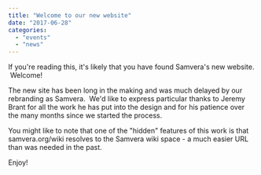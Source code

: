```yaml
---
title: "Welcome to our new website"
date: "2017-06-28"
categories: 
  - "events"
  - "news"
---
```


If you're reading this, it's likely that you have found Samvera's new website.  Welcome!

The new site has been long in the making and was much delayed by our rebranding as Samvera.  We'd like to express particular thanks to Jeremy Brant for all the work he has put into the design and for his patience over the many months since we started the process.

You might like to note that one of the "hidden" features of this work is that samvera.org/wiki resolves to the Samvera wiki space - a much easier URL than was needed in the past.

Enjoy!

